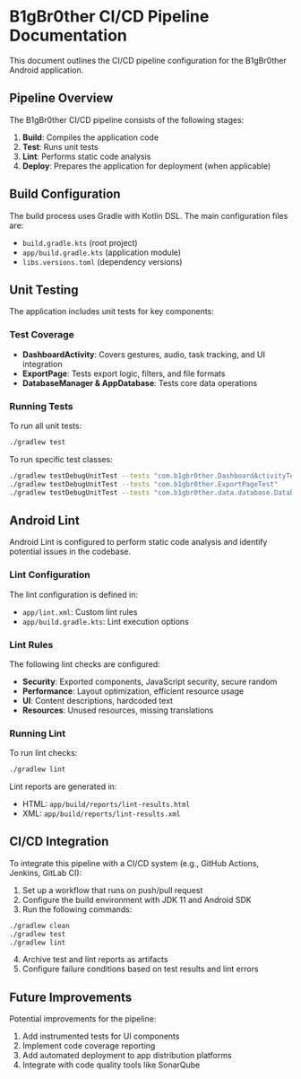 # B1gBr0ther CI/CD Pipeline Documentation

This document outlines the CI/CD pipeline configuration for the B1gBr0ther Android application.

## Pipeline Overview

The B1gBr0ther CI/CD pipeline consists of the following stages:

1. **Build**: Compiles the application code
2. **Test**: Runs unit tests
3. **Lint**: Performs static code analysis
4. **Deploy**: Prepares the application for deployment (when applicable)

## Build Configuration

The build process uses Gradle with Kotlin DSL. The main configuration files are:

- `build.gradle.kts` (root project)
- `app/build.gradle.kts` (application module)
- `libs.versions.toml` (dependency versions)

## Unit Testing

The application includes unit tests for key components:

### Test Coverage

- **DashboardActivity**: Covers gestures, audio, task tracking, and UI integration
- **ExportPage**: Tests export logic, filters, and file formats
- **DatabaseManager & AppDatabase**: Tests core data operations

### Running Tests

To run all unit tests:

```bash
./gradlew test
```

To run specific test classes:

```bash
./gradlew testDebugUnitTest --tests "com.b1gbr0ther.DashboardActivityTest"
./gradlew testDebugUnitTest --tests "com.b1gbr0ther.ExportPageTest"
./gradlew testDebugUnitTest --tests "com.b1gbr0ther.data.database.DatabaseManagerTest"
```

## Android Lint

Android Lint is configured to perform static code analysis and identify potential issues in the codebase.

### Lint Configuration

The lint configuration is defined in:
- `app/lint.xml`: Custom lint rules
- `app/build.gradle.kts`: Lint execution options

### Lint Rules

The following lint checks are configured:

- **Security**: Exported components, JavaScript security, secure random
- **Performance**: Layout optimization, efficient resource usage
- **UI**: Content descriptions, hardcoded text
- **Resources**: Unused resources, missing translations

### Running Lint

To run lint checks:

```bash
./gradlew lint
```

Lint reports are generated in:
- HTML: `app/build/reports/lint-results.html`
- XML: `app/build/reports/lint-results.xml`

## CI/CD Integration

To integrate this pipeline with a CI/CD system (e.g., GitHub Actions, Jenkins, GitLab CI):

1. Set up a workflow that runs on push/pull request
2. Configure the build environment with JDK 11 and Android SDK
3. Run the following commands:

```bash
./gradlew clean
./gradlew test
./gradlew lint
```

4. Archive test and lint reports as artifacts
5. Configure failure conditions based on test results and lint errors

## Future Improvements

Potential improvements for the pipeline:

1. Add instrumented tests for UI components
2. Implement code coverage reporting
3. Add automated deployment to app distribution platforms
4. Integrate with code quality tools like SonarQube
